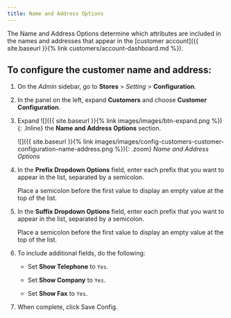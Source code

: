 ```yaml
---
title: Name and Address Options
---
```


The Name and Address Options determine which attributes are included in the names and addresses that appear in the [customer account]({{ site.baseurl }}{% link customers/account-dashboard.md %}).

## To configure the customer name and address:

1. On the _Admin_ sidebar, go to **Stores** > _Setting_ > **Configuration**.

1. In the panel on the left, expand **Customers** and choose **Customer Configuration**.

1. Expand ![]({{ site.baseurl }}{% link images/images/btn-expand.png %}){: .Inline} the **Name and Address Options** section.

    ![]({{ site.baseurl }}{% link images/images/config-customers-customer-configuration-name-address.png %}){: .zoom}
    _Name and Address Options_

1. In the **Prefix Dropdown Options** field, enter each prefix that you want to appear in the list, separated by a semicolon.

   Place a semicolon before the first value to display an empty value at the top of the list.

1. In the **Suffix Dropdown Options** field, enter each prefix that you want to appear in the list, separated by a semicolon.

   Place a semicolon before the first value to display an empty value at the top of the list.

1. To include additional fields, do the following:

    - Set **Show Telephone** to `Yes`.

    - Set **Show Company** to `Yes`.

    - Set **Show Fax** to `Yes`.

1. When complete, click <span class="btn">Save Config</span>.
